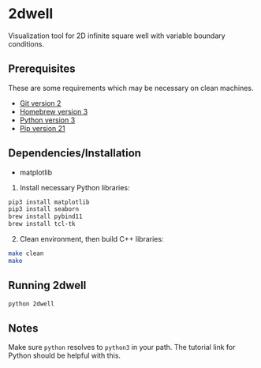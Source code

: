 # 2dwell

Visualization tool for 2D infinite square well with variable boundary conditions.

## Prerequisites

These are some requirements which may be necessary on clean machines.

- [Git version 2](https://git-scm.com/download/mac)
- [Homebrew version 3](https://brew.sh/)
- [Python version 3](https://opensource.com/article/19/5/python-3-default-mac)
- [Pip version 21](https://pip.pypa.io/en/stable/installing/)

## Dependencies/Installation

- matplotlib

1. Install necessary Python libraries:
```bash
pip3 install matplotlib
pip3 install seaborn
brew install pybind11
brew install tcl-tk
```
2. Clean environment, then build C++ libraries:
```bash
make clean
make
```

## Running 2dwell

```bash
python 2dwell
```

## Notes

Make sure ```python``` resolves to ```python3``` in your path. The tutorial link for Python should be helpful with this.


